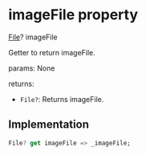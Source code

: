 


# imageFile property









[File](https://api.flutter.dev/flutter/dart-io/File-class.html)? imageFile
  




<p>Getter to return imageFile.</p>
<p>params:
None</p>
<p>returns:</p>
<ul>
<li><code>File?</code>: Returns imageFile.</li>
</ul>



## Implementation

```dart
File? get imageFile => _imageFile;
```








